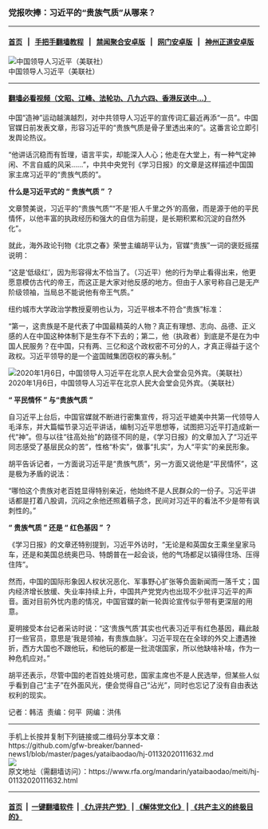 ### 党报吹捧：习近平的“贵族气质”从哪来？
------------------------

#### [首页](https://github.com/gfw-breaker/banned-news1/blob/master/README.md) &nbsp;&nbsp;|&nbsp;&nbsp; [手把手翻墙教程](https://github.com/gfw-breaker/guides/wiki) &nbsp;&nbsp;|&nbsp;&nbsp; [禁闻聚合安卓版](https://github.com/gfw-breaker/bn-android) &nbsp;&nbsp;|&nbsp;&nbsp; [网门安卓版](https://github.com/oGate2/oGate) &nbsp;&nbsp;|&nbsp;&nbsp; [神州正道安卓版](https://github.com/SzzdOgate/update) 



<div id="headerimg">
 <img alt="中国领导人习近平（美联社）" src="https://www.rfa.org/mandarin/yataibaodao/meiti/hj-01132020111632.html/yt0113z.jpg/@@images/e652e566-c529-4871-8c93-af82268c7482.jpeg" title="中国领导人习近平（美联社）"/>
 <div id="headerimgcontents">
  <div id="headerimgcaption">
   <span>
    中国领导人习近平（美联社）
   </span>
   <!-- zoomattribute -->
  </div>
  <!-- headerimgcaption -->
 </div>
 <!-- headerimagecontents -->
</div>

<hr/>


#### [翻墙必看视频（文昭、江峰、法轮功、八九六四、香港反送中...）](http://167.172.214.107/home.html)

<div id="storytext">
 <div>
  <div class="slot_header">
  </div>
 </div>
 <p>
  中国“造神”运动越演越烈，对中共领导人习近平的宣传词汇最近再添“一员”。中国官媒日前发表文章，形容习近平的“贵族气质是骨子里透出来的”。这番言论立即引发舆论热议。
 </p>
 <p>
  “他讲话沉稳而有哲理，语言平实，却能深入人心；他走在大堂上，有一种气定神闲、不言自威的风采……”，中共中央党刊《学习日报》的文章是这样描述中国国家主席习近平的“贵族气质的”。
 </p>
 <p>
 </p>
 <p>
 </p>
 <p>
  <b>
   什么是习近平式的
  </b>
  <b>
   “
  </b>
  <b>
   贵族气质
  </b>
  <b>
   ”
  </b>
  <b>
   ？
  </b>
 </p>
 <p>
  文章赞美说，习近平的“贵族气质”“不是‘拒人千里之外’的高傲，而是源于他的平民情怀，以他丰富的执政经历和强大的自信为前提，是长期积累和沉淀的自然外化”。
 </p>
 <p>
  就此，海外政论刊物《北京之春》荣誉主编胡平认为，官媒“贵族”一词的褒贬摇摆说明：
 </p>
 <p>
  “这是‘低级红’，因为形容得太不恰当了。（习近平）他的行为举止看得出来，他更愿意模仿古代的帝王，而这正是大家对他反感的地方。但由于人家号称自己是无产阶级领袖，当局总不能说他有帝王气质。”
 </p>
 <p>
  纽约城市大学政治学教授夏明也认为，习近平根本不符合“贵族”标准：
 </p>
 <p>
  “第一，这贵族是不是代表了中国最精英的人物？真正有理想、志向、品德、正义感的人在中国这种体制下是生存不下去的；第二，他（执政者）到底是不是在为中国人民服务？在中国，只有两、三亿和这个政权密不可分的人，才真正得益于这个政权。习近平领导的是一个盗国贼集团窃权的寡头制。”
 </p>
 <p>
  <div class="image-inline captioned" style="width:680px;">
   <div style="width:680px;">
    <img alt="2020年1月6日，中国领导人习近平在北京人民大会堂会见外宾。（美联社）" src="https://www.rfa.org/mandarin/yataibaodao/meiti/hj-01132020111632.html/yt0113y.jpg" title="2020年1月6日，中国领导人习近平在北京人民大会堂会见外宾。（美联社）"/>
   </div>
   <div class="image-caption">
    <span style="width:680px;">
     2020年1月6日，中国领导人习近平在北京人民大会堂会见外宾。（美联社）
    </span>
    <span class="copyright">
    </span>
   </div>
  </div>
 </p>
 <p>
  <b>
   “
  </b>
  <b>
   平民情怀
  </b>
  <b>
   ”
  </b>
  <b>
   与“贵族气质
  </b>
  <b>
   ”
  </b>
 </p>
 <p>
  自习近平上台后，中国官媒就不断进行密集宣传，将习近平媲美中共第一代领导人毛泽东，并大篇幅节录习近平讲话，编制习近平思想等，试图把习近平打造成新一代“神”。但与以往“往高处抬”的路径不同的是，《学习日报》的文章加入了“习近平同志感受了基层民众的苦”，性格“朴实”，做事“扎实”，为人“平实”的亲民形象。
 </p>
 <p>
  胡平告诉记者，一方面说习近平是“贵族气质”，另一方面又说他是“平民情怀”，这是极为矛盾的说法：
 </p>
 <p>
  “哪怕这个贵族对老百姓显得特别亲近，他始终不是人民群众的一份子。习近平讲话都是打着八股调，沉闷之余他还照着稿子念，民间对习近平的看法不少是带有讽刺性的。”
 </p>
 <p>
  <b>
  </b>
 </p>
 <p>
  <b>
   “
  </b>
  <b>
   贵族气质
  </b>
  <b>
   ”
  </b>
  <b>
   还是
  </b>
  <b>
   “
  </b>
  <b>
   红色基因
  </b>
  <b>
   ”
  </b>
  <b>
   ？
  </b>
 </p>
 <p>
  《学习日报》的文章还特别提到，习近平外访时，“无论是和英国女王乘坐皇家马车，还是和美国总统奥巴马、特朗普在一起会谈，他的气场都足以镇得住场、压得住阵”。
 </p>
 <p>
  然而，中国的国际形象因人权状况恶化、军事野心扩张等负面新闻而一落千丈；国内经济增长放缓、失业率持续上升，中国共产党党内也出现不少批评习近平的声音。面对目前外忧内患的情况，中国官媒的新一轮舆论宣传似乎带有更深层的用意。
 </p>
 <p>
  夏明接受本台记者采访时说：“这‘贵族气质’其实也代表习近平有红色基因，藉此敲打一些官员，意思是‘我是领袖，有贵族血脉’。习近平现在在全球的外交上遭遇挫折，西方大国也不跟他玩，和他玩的都是一批流氓国家，所以他缺啥补啥，作为一种危机应对。”
 </p>
 <p>
  胡平还表示，尽管中国的老百姓处境可悲，国家主席也不是人民选举，但某些人似乎看到自己“主子”在外面风光，便会觉得自己“沾光”，同时也忘记了没有自由表达权利的现实。
 </p>
 <p>
 </p>
 <p>
  记者：韩洁  责编：何平  网编：洪伟
 </p>
</div>

<hr/>
手机上长按并复制下列链接或二维码分享本文章：<br/>
https://github.com/gfw-breaker/banned-news1/blob/master/pages/yataibaodao/hj-01132020111632.md <br/>
<a href='https://github.com/gfw-breaker/banned-news1/blob/master/pages/yataibaodao/hj-01132020111632.md'><img src='https://github.com/gfw-breaker/banned-news1/blob/master/pages/yataibaodao/hj-01132020111632.md.png'/></a> <br/>
原文地址（需翻墙访问）：https://www.rfa.org/mandarin/yataibaodao/meiti/hj-01132020111632.html


------------------------
#### [首页](https://github.com/gfw-breaker/banned-news1/blob/master/README.md) &nbsp;|&nbsp; [一键翻墙软件](https://github.com/gfw-breaker/nogfw/blob/master/README.md) &nbsp;| [《九评共产党》](https://github.com/gfw-breaker/9ping.md/blob/master/README.md#九评之一评共产党是什么) | [《解体党文化》](https://github.com/gfw-breaker/jtdwh.md/blob/master/README.md) | [《共产主义的终极目的》](https://github.com/gfw-breaker/gczydzjmd.md/blob/master/README.md)


<img src='http://gfw-breaker.win/banned-news/pages/yataibaodao/hj-01132020111632.md' width='0px' height='0px'/>